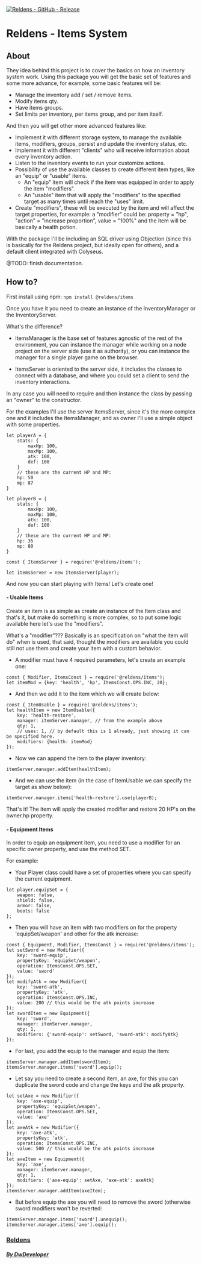 [![Reldens - GitHub - Release](https://www.dwdeveloper.com/media/reldens/reldens-mmorpg-platform.png)](https://github.com/damian-pastorini/reldens)

# Reldens - Items System

## About

They idea behind this project is to cover the basics on how an inventory system work.
Using this package you will get the basic set of features and some more advance, for example, some basic features will be:
 - Manage the inventory add / set / remove items.
 - Modify items qty.
 - Have items groups.
 - Set limits per inventory, per items group, and per item itself.

And then you will get other more advanced features like:

- Implement it with different storage system, to manage the available items, modifiers, groups, persist and update the inventory status, etc.
- Implement it with different "clients" who will receive information about every inventory action.
- Listen to the inventory events to run your customize actions. 
- Possibility of use the available classes to create different item types, like an "equip" or "usable" items.
    - An "equip" item will check if the item was equipped in order to apply the item "modifiers".
    - An "usable" item that will apply the "modifiers" to the specified target as many times until reach the "uses" limit.
- Create "modifiers", these will be executed by the item and will affect the target properties, for example: a "modifier" could be: property = "hp", "action" = "increase proportion", value = "100%" and the item will be basically a health potion.

With the package I'll be including an SQL driver using Objection (since this is basically for the Reldens project, but ideally open for others), and a default client integrated with Colyseus.
  
@TODO: finish documentation.

## How to?

First install using npm: `npm install @reldens/items`

Once you have it you need to create an instance of the InventoryManager or the InventoryServer.

What's the difference?

- ItemsManager is the base set of features agnostic of the rest of the environment, you can instance the manager while working on a node project on the server side (use it as authority), or you can instance the manager for a single player game on the browser.

- ItemsServer is oriented to the server side, it includes the classes to connect with a database, and where you could set a client to send the inventory interactions.

In any case you will need to require and then instance the class by passing an "owner" to the constructor.

For the examples I'll use the server ItemsServer, since it's the more complex one and it includes the ItemsManager, and as owner I'll use a simple object with some properties.

```
let playerA = {
    stats: {
        maxHp: 100,
        maxMp: 100,
        atk: 100,
        def: 100
    }
    // these are the current HP and MP:
    hp: 50
    mp: 87
}

let playerB = {
    stats: {
        maxHp: 100,
        maxMp: 100,
        atk: 100,
        def: 100
    }
    // these are the current HP and MP:
    hp: 35
    mp: 80
}

const { ItemsServer } = require('@reldens/items');

let itemsServer = new ItemsServer(player);
```

And now you can start playing with Items! Let's create one!

#### - Usable Items

Create an item is as simple as create an instance of the Item class and that's it, but make do something is more complex, so to put some logic available here let's use the "modifiers".

What's a "modifier"??? Basically is an specification on "what the item will do" when is used, that said, thought the modifiers are available you could still not use them and create your item with a custom behavior.

- A modifier must have 4 required parameters, let's create an example one:
```
const { Modifier, ItemsConst } = require('@reldens/items');
let itemMod = {key: 'health', 'hp', ItemsConst.OPS.INC, 20};
```
- And then we add it to the item which we will create below:
```
const { ItemUsable } = require('@reldens/items');
let healthItem = new ItemUsable({
    key: 'health-restore',
    manager: itemServer.manager, // from the example above
    qty: 1,
    // uses: 1, // by default this is 1 already, just showing it can be specified here.
    modifiers: {health: itemMod}
});
```
- Now we can append the item to the player inventory:
```
itemServer.manager.addItem(healthItem);
```
- And we can use the item (in the case of ItemUsable we can specify the target as show below):
```
itemServer.manager.items['health-restore'].use(playerB);
```

That's it! The item will apply the created modifier and restore 20 HP's on the owner.hp property.

#### - Equipment Items

In order to equip an equipment item, you need to use a modifier for an specific owner property, and use the method SET.

For example:

- Your Player class could have a set of properties where you can specify the current equipment.
```
let player.equipSet = {
    weapon: false,
    shield: false,
    armor: false,
    boots: false
};
```
- Then you will have an item with two modifiers on for the property 'equipSet/weapon' and other for the atk increase:
```
const { Equipment, Modifier, ItemsConst } = require('@reldens/items');
let setSword = new Modifier({
    key: 'sword-equip',
    propertyKey: 'equipSet/weapon',
    operation: ItemsConst.OPS.SET,
    value: 'sword'
});
let modifyAtk = new Modifier({
    key: 'sword-atk',
    propertyKey: 'atk',
    operation: ItemsConst.OPS.INC,
    value: 200 // this would be the atk points increase
});
let swordItem = new Equipment({
    key: 'sword',
    manager: itemServer.manager,
    qty: 1,
    modifiers: {'sword-equip': setSword, 'sword-atk': modifyAtk}
});
```
- For last, you add the equip to the manager and equip the item:
```
itemsServer.manager.addItem(swordItem);
itemsServer.manager.items['sword'].equip();
```
- Let say you need to create a second item, an axe, for this you can duplicate the sword code and change the keys and
the atk property.  
```
let setAxe = new Modifier({
    key: 'axe-equip',
    propertyKey: 'equipSet/weapon',
    operation: ItemsConst.OPS.SET,
    value: 'axe'
});
let axeAtk = new Modifier({
    key: 'axe-atk',
    propertyKey: 'atk',
    operation: ItemsConst.OPS.INC,
    value: 500 // this would be the atk points increase
});
let axeItem = new Equipment({
    key: 'axe',
    manager: itemServer.manager,
    qty: 1,
    modifiers: {'axe-equip': setAxe, 'axe-atk': axeAtk}
});
itemsServer.manager.addItem(axeItem);
```
- But before equip the axe you will need to remove the sword (otherwise sword modifiers won't be reverted:
```
itemsServer.manager.items['sword'].unequip();
itemsServer.manager.items['axe'].equip();
```


### [Reldens](https://github.com/damian-pastorini/reldens/ "Reldens")

##### [By DwDeveloper](https://www.dwdeveloper.com/ "DwDeveloper")
